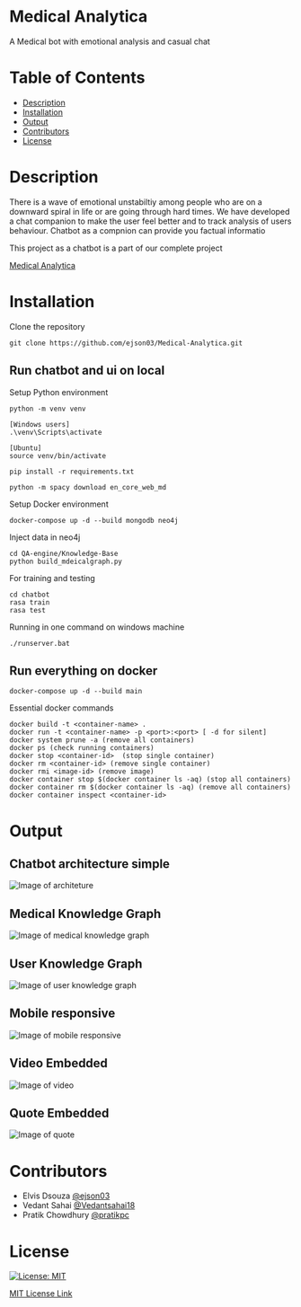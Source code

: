 # Medical Analytica
A Medical bot with emotional analysis and casual chat

# Table of Contents

* [Description](https://github.com/ejson03/Medical-Chatbot#description)
* [Installation](https://github.com/ejson03/Medical-Chatbot#installation)
* [Output](https://github.com/ejson03/Medical-Chatbot#output)
* [Contributors](https://github.com/ejson03/Medical-Chatbot#contributors)
* [License](https://github.com/ejson03/Medical-Chatbot#license)

# Description

There is a wave of emotional unstabiltiy among people who are on a downward spiral in life or are going through hard times. We have developed a chat companion to make the user feel better and to track analysis of users behaviour. Chatbot as a compnion can provide you factual informatio

This project as a chatbot is a part of our complete project 

[Medical Analytica](https://github.com/ejson03/Medical-Analytica)

# Installation

Clone the repository
```
git clone https://github.com/ejson03/Medical-Analytica.git
```

## Run chatbot and ui on local
Setup Python environment
```
python -m venv venv

[Windows users]
.\venv\Scripts\activate

[Ubuntu]
source venv/bin/activate

pip install -r requirements.txt

python -m spacy download en_core_web_md
```

Setup Docker environment
```
docker-compose up -d --build mongodb neo4j
```

Inject data in neo4j
```
cd QA-engine/Knowledge-Base
python build_mdeicalgraph.py
```

For training and testing
```
cd chatbot
rasa train
rasa test
```

Running in one command on windows machine
```
./runserver.bat
```

## Run everything on docker

```
docker-compose up -d --build main
```


Essential docker commands
```
docker build -t <container-name> .
docker run -t <container-name> -p <port>:<port> [ -d for silent]
docker system prune -a (remove all containers)
docker ps (check running containers)
docker stop <container-id>  (stop single container)
docker rm <container-id> (remove single container)
docker rmi <image-id> (remove image)
docker container stop $(docker container ls -aq) (stop all containers)
docker container rm $(docker container ls -aq) (remove all containers)
docker container inspect <container-id>
```
# Output

## Chatbot architecture simple
![Image of architeture](docs/architecture.png)

## Medical Knowledge Graph
![Image of medical knowledge graph](docs/kb.png)

## User Knowledge Graph
![Image of user knowledge graph](docs/ukb.png)

## Mobile responsive
![Image of mobile responsive](docs/mobile-responsive.png)

## Video Embedded
![Image of video](docs/youtube.png)

## Quote Embedded
![Image of quote](docs/quote.png)

# Contributors

* Elvis Dsouza [@ejson03](https://github.com/ejson03)
* Vedant Sahai [@Vedantsahai18](https://github.com/Vedantsahai18)
* Pratik Chowdhury [@pratikpc](https://github.com/pratikpc)

# License

[![License: MIT](https://img.shields.io/badge/License-MIT-yellow.svg)](https://opensource.org/licenses/MIT)

[MIT License Link](https://github.com/ejson03/Medical-Analytica/blob/master/LICENSE)


